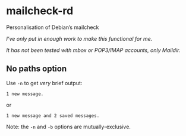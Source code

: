 # mailcheck-rd
Personalisation of Debian’s mailcheck

*I’ve only put in enough work to make this functional for me.*

*It has not been tested with mbox or POP3/IMAP accounts, only Maildir.*

No paths option
---------------

Use `-n` to get *very* brief output:

    1 new message.

or

    1 new message and 2 saved messages.

Note: the `-n` and `-b` options are mutually-exclusive.
